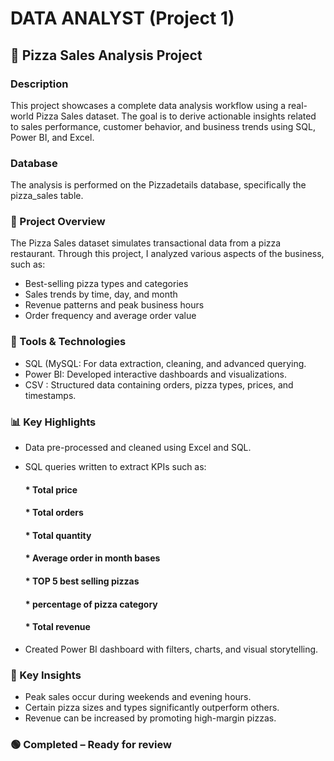 # DATA ANALYST (Project 1)

## 🍕 Pizza Sales Analysis Project 

### Description 

This project showcases a complete data analysis workflow using a real-world Pizza Sales dataset.
The goal is to derive actionable insights related to sales performance, customer behavior, and business trends using SQL, Power BI, and Excel.

### Database
The analysis is performed on the Pizzadetails database, specifically the pizza_sales table. 

### 📌 Project Overview
The Pizza Sales dataset simulates transactional data from a pizza restaurant. 
Through this project, I analyzed various aspects of the business, such as:

* Best-selling pizza types and categories
* Sales trends by time, day, and month
* Revenue patterns and peak business hours
* Order frequency and average order value

### 🧰 Tools & Technologies

* SQL (MySQL: For data extraction, cleaning, and advanced querying.
* Power BI: Developed interactive dashboards and visualizations.
* CSV : Structured data containing orders, pizza types, prices, and timestamps.

### 📊 Key Highlights

* Data pre-processed and cleaned using Excel and SQL.
* SQL queries written to extract KPIs such as:
     ####  * Total price
     ####  * Total orders
     ####  * Total quantity
     ####  * Average order in month bases
     ####  * TOP 5 best selling pizzas
     ####  * percentage of pizza category
     ####  * Total revenue

* Created Power BI dashboard with filters, charts, and visual storytelling.

### 📌 Key Insights

* Peak sales occur during weekends and evening hours.
* Certain pizza sizes and types significantly outperform others.
* Revenue can be increased by promoting high-margin pizzas.

### 🟢 Completed – Ready for review




